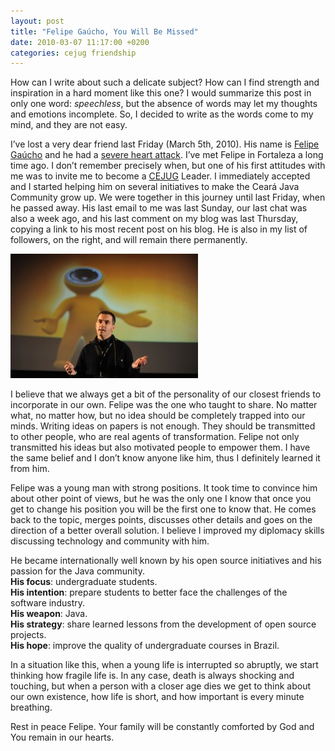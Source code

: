 ```yaml
---
layout: post
title: "Felipe Gaúcho, You Will Be Missed"
date: 2010-03-07 11:17:00 +0200
categories: cejug friendship
---
```


How can I write about such a delicate subject? How can I find strength and inspiration in a hard moment like this one? I would summarize this post in only one word: _speechless_, but the absence of words may let my thoughts and emotions incomplete. So, I decided to write as the words come to my mind, and they are not easy.

I’ve lost a very dear friend last Friday (March 5th, 2010). His name is [Felipe Gaúcho](http://www.java.net/blogs/felipegaucho/) and he had a [severe heart attack](http://www.cejug.org/2010/03/06/noticia-triste-para-o-java-no-brasil-e-o-ceara/). I’ve met Felipe in Fortaleza a long time ago. I don’t remember precisely when, but one of his first attitudes with me was to invite me to become a [CEJUG](http://www.cejug.org/) Leader. I immediately accepted and I started helping him on several initiatives to make the Ceará Java Community grow up. We were together in this journey until last Friday, when he passed away. His last email to me was last Sunday, our last chat was also a week ago, and his last comment on my blog was last Thursday, copying a link to his most recent post on his blog. He is also in my list of followers, on the right, and will remain there permanently.

![DSC_3407-300x199.jpg](/images/posts/DSC_3407-300x199.jpg)

I believe that we always get a bit of the personality of our closest friends to incorporate in our own. Felipe was the one who taught to share. No matter what, no matter how, but no idea should be completely trapped into our minds. Writing ideas on papers is not enough. They should be transmitted to other people, who are real agents of transformation. Felipe not only transmitted his ideas but also motivated people to empower them. I have the same belief and I don’t know anyone like him, thus I definitely learned it from him.

Felipe was a young man with strong positions. It took time to convince him about other point of views, but he was the only one I know that once you get to change his position you will be the first one to know that. He comes back to the topic, merges points, discusses other details and goes on the direction of a better overall solution. I believe I improved my diplomacy skills discussing technology and community with him.

He became internationally well known by his open source initiatives and his passion for the Java community.<br/>**His focus**: undergraduate students. <br/>**His intention**: prepare students to better face the challenges of the software industry. <br/>**His weapon**: Java. <br/>**His strategy**: share learned lessons from the development of open source projects.<br/>**His hope**: improve the quality of undergraduate courses in Brazil.

In a situation like this, when a young life is interrupted so abruptly, we start thinking how fragile life is. In any case, death is always shocking and touching, but when a person with a closer age dies we get to think about our own existence, how life is short, and how important is every minute breathing.

Rest in peace Felipe. Your family will be constantly comforted by God and You remain in our hearts.

